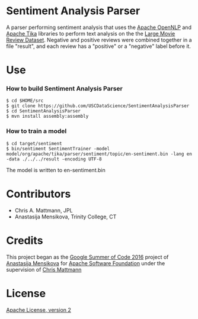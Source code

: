 # Sentiment Analysis Parser
A parser performing sentiment analysis that uses the [Apache OpenNLP](https://opennlp.apache.org/) and [Apache Tika](https://tika.apache.org/) libraries to perform text analysis on the the [Large Movie Review Dataset](http://ai.stanford.edu/~amaas/data/sentiment/). Negative and positive reviews were combined together in a file "result", and each review has a "positive" or a "negative" label before it.


# Use
### How to build Sentiment Analysis Parser

```shell
$ cd $HOME/src
$ git clone https://github.com/USCDataScience/SentimentAnalysisParser
$ cd SentimentAnalysisParser
$ mvn install assembly:assembly
```
### How to train a model

```shell
$ cd target/sentiment
$ bin/sentiment SentimentTrainer -model model/org/apache/tika/parser/sentiment/topic/en-sentiment.bin -lang en -data ./../../result -encoding UTF-8
```

The model is written to en-sentiment.bin


# Contributors
* Chris A. Mattmann, JPL
* Anastasija Mensikova, Trinity College, CT


# Credits
This project began as the [Google Summer of Code 2016](https://summerofcode.withgoogle.com/projects/#6472482521350144) project of [Anastasija Mensikova](https://github.com/amensiko) for [Apache Software Foundation](http://www.apache.org/) under the supervision of [Chris Mattmann](https://github.com/chrismattmann)


# License 
[Apache License, version 2](http://www.apache.org/licenses/LICENSE-2.0)